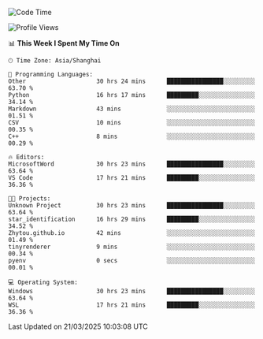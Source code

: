 <!--START_SECTION:waka-->
![Code Time](http://img.shields.io/badge/Code%20Time-2%2C444%20hrs%204%20mins-blue)

![Profile Views](http://img.shields.io/badge/Profile%20Views-1-blue)

📊 **This Week I Spent My Time On** 

```text
🕑︎ Time Zone: Asia/Shanghai

💬 Programming Languages: 
Other                    30 hrs 24 mins      ████████████████░░░░░░░░░   63.70 % 
Python                   16 hrs 17 mins      █████████░░░░░░░░░░░░░░░░   34.14 % 
Markdown                 43 mins             ░░░░░░░░░░░░░░░░░░░░░░░░░   01.51 % 
CSV                      10 mins             ░░░░░░░░░░░░░░░░░░░░░░░░░   00.35 % 
C++                      8 mins              ░░░░░░░░░░░░░░░░░░░░░░░░░   00.29 % 

🔥 Editors: 
MicrosoftWord            30 hrs 23 mins      ████████████████░░░░░░░░░   63.64 % 
VS Code                  17 hrs 21 mins      █████████░░░░░░░░░░░░░░░░   36.36 % 

🐱‍💻 Projects: 
Unknown Project          30 hrs 23 mins      ████████████████░░░░░░░░░   63.64 % 
star_identification      16 hrs 29 mins      █████████░░░░░░░░░░░░░░░░   34.52 % 
Zhytou.github.io         42 mins             ░░░░░░░░░░░░░░░░░░░░░░░░░   01.49 % 
tinyrenderer             9 mins              ░░░░░░░░░░░░░░░░░░░░░░░░░   00.34 % 
pyenv                    0 secs              ░░░░░░░░░░░░░░░░░░░░░░░░░   00.01 % 

💻 Operating System: 
Windows                  30 hrs 23 mins      ████████████████░░░░░░░░░   63.64 % 
WSL                      17 hrs 21 mins      █████████░░░░░░░░░░░░░░░░   36.36 % 
```


 Last Updated on 21/03/2025 10:03:08 UTC
<!--END_SECTION:waka-->